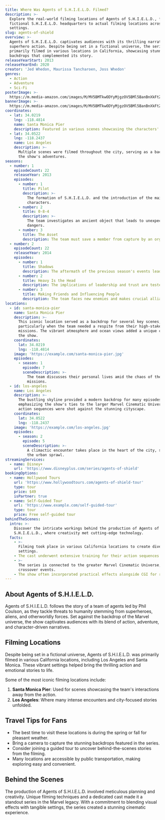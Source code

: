 ```yaml
---
title: Where Was Agents of S.H.I.E.L.D. Filmed?
description: >-
  Explore the real-world filming locations of Agents of S.H.I.E.L.D., from the
  fictional S.H.I.E.L.D. headquarters to actual filming locations across various
  settings.
slug: agents-of-shield
overview: >-
  Agents of S.H.I.E.L.D. captivates audiences with its thrilling narratives and
  superhero action. Despite being set in a fictional universe, the series was
  primarily filmed in various locations in California, showcasing stunning
  backdrops that complemented its story.
releaseYearStart: 2013
releaseYearEnd: 2020
creator: 'Jed Whedon, Maurissa Tancharoen, Joss Whedon'
genres:
  - Action
  - Adventure
  - Sci-Fi
posterImage: >-
  https://m.media-amazon.com/images/M/MV5BMTkwODYyMjgzOV5BMl5BanBnXkFtZTgwODAzMTE5MjE@._V1_SX300.jpg
bannerImage: >-
  https://m.media-amazon.com/images/M/MV5BMTkwODYyMjgzOV5BMl5BanBnXkFtZTgwODAzMTE5MjE@._V1_SX300.jpg
coordinates:
  - lat: 34.0219
    lng: -118.4814
    name: Santa Monica Pier
    description: Featured in various scenes showcasing the characters' downtime.
  - lat: 34.0522
    lng: -118.2437
    name: Los Angeles
    description: >-
      Multiple scenes were filmed throughout the city, serving as a backdrop for
      the show's adventures.
seasons:
  - number: 1
    episodeCount: 22
    releaseYear: 2013
    episodes:
      - number: 1
        title: Pilot
        description: >-
          The formation of S.H.I.E.L.D. and the introduction of the main
          characters.
      - number: 2
        title: 0-8-4
        description: >-
          The team investigates an ancient object that leads to unexpected
          dangers.
      - number: 3
        title: The Asset
        description: The team must save a member from capture by an organization.
  - number: 2
    episodeCount: 22
    releaseYear: 2014
    episodes:
      - number: 1
        title: Shadows
        description: The aftermath of the previous season's events leads to new threats.
      - number: 2
        title: Heavy Is the Head
        description: The implications of leadership and trust are tested within the team.
      - number: 3
        title: Making Friends and Influencing People
        description: The team faces new enemies and makes crucial alliances.
locations:
  - id: santa-monica-pier
    name: Santa Monica Pier
    description: >-
      This iconic location served as a backdrop for several key scenes,
      particularly when the team needed a respite from their high-stakes
      missions. The vibrant atmosphere and ocean views added a unique charm to
      the show.
    coordinates:
      lat: 34.0219
      lng: -118.4814
    image: 'https://example.com/santa-monica-pier.jpg'
    episodes:
      - season: 1
        episode: 7
        sceneDescription: >-
          The team discusses their personal lives amid the chaos of their
          missions.
  - id: los-angeles
    name: Los Angeles
    description: >-
      The bustling skyline provided a modern backdrop for many episodes,
      emphasizing the show's ties to the larger Marvel Cinematic Universe. Many
      action sequences were shot against the stunning cityscape.
    coordinates:
      lat: 34.0522
      lng: -118.2437
    image: 'https://example.com/los-angeles.jpg'
    episodes:
      - season: 2
        episode: 5
        sceneDescription: >-
          A climactic encounter takes place in the heart of the city, showcasing
          the urban sprawl.
streamingServices:
  - name: Disney+
    url: 'https://www.disneyplus.com/series/agents-of-shield'
bookingOptions:
  - name: Hollywood Tours
    url: 'https://www.hollywoodtours.com/agents-of-shield-tour'
    type: tour
    price: $49
    isPartner: true
  - name: Self-Guided Tour
    url: 'https://www.example.com/self-guided-tour'
    type: tour
    price: Free self-guided tour
behindTheScenes:
  intro: >-
    Discover the intricate workings behind the production of Agents of
    S.H.I.E.L.D., where creativity met cutting-edge technology.
  facts:
    - >-
      Filming took place in various California locations to create diverse
      settings.
    - The cast underwent extensive training for their action sequences.
    - >-
      The series is connected to the greater Marvel Cinematic Universe, with
      crossover events.
    - The show often incorporated practical effects alongside CGI for realism.
---
```


## About Agents of S.H.I.E.L.D.

Agents of S.H.I.E.L.D. follows the story of a team of agents led by Phil Coulson, as they tackle threats to humanity stemming from superheroes, aliens, and otherworldly forces. Set against the backdrop of the Marvel universe, the show captivates audiences with its blend of action, adventure, and character-driven narratives.

## Filming Locations

Despite being set in a fictional universe, Agents of S.H.I.E.L.D. was primarily filmed in various California locations, including Los Angeles and Santa Monica. These vibrant settings helped bring the thrilling action and emotional stories to life.

Some of the most iconic filming locations include:

1. **Santa Monica Pier**: Used for scenes showcasing the team's interactions away from the action.
2. **Los Angeles**: Where many intense encounters and city-focused stories unfolded.

## Travel Tips for Fans

- The best time to visit these locations is during the spring or fall for pleasant weather.
- Bring a camera to capture the stunning backdrops featured in the series.
- Consider joining a guided tour to uncover behind-the-scenes stories from the filming.
- Many locations are accessible by public transportation, making exploring easy and convenient.

## Behind the Scenes

The production of Agents of S.H.I.E.L.D. involved meticulous planning and creativity. Unique filming techniques and a dedicated cast made it a standout series in the Marvel legacy. With a commitment to blending visual effects with tangible settings, the series created a stunning cinematic experience.
